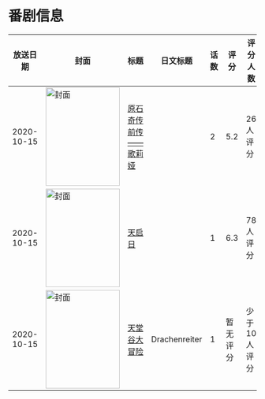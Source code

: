 # 番剧信息

|放送日期|封面|标题|日文标题|话数|评分|评分人数|
|---|---|---|---|---|---|---|
|2020-10-15|<img src="//lain.bgm.tv/pic/cover/c/b3/93/317293_7vtCy.jpg" alt="封面" style="width:150px;height:200px;object-fit:cover;">|[原石奇传前传——歌莉娅](https://bangumi.tv/subject/317293)||2|5.2|26人评分|
|2020-10-15|<img src="//lain.bgm.tv/pic/cover/c/e2/65/317338_3Ng8E.jpg" alt="封面" style="width:150px;height:200px;object-fit:cover;">|[天启日](https://bangumi.tv/subject/317338)||1|6.3|78人评分|
|2020-10-15|<img src="//lain.bgm.tv/pic/cover/c/47/c4/424870_TEOaT.jpg" alt="封面" style="width:150px;height:200px;object-fit:cover;">|[天堂谷大冒险](https://bangumi.tv/subject/424870)|Drachenreiter|1|暂无评分|少于10人评分|
